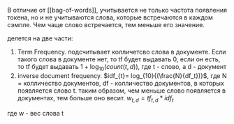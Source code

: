 В отличие от [[bag-of-words]], учитывается не только частота появления токена, но и не учитываются слова, которые встречаются в каждом сэмпле. Чем чаще слово встречается, тем меньше его значение.

делется на две части:
1) Term Frequency. подсчитывает колличетсво слова в документе. Если такого слова в документе нет, то tf будет выдавать 0, если он есть, то tf будет выдавать $1 + \log_{10}{(count(t, d))}$, где t - слово, а d - документ
3) inverse document frequency. $idf_{t}= log_{10}{(\frac{N}{df_t})}$, где N = колличество документов, df - колличество документов, в которых появляется слово t. таким образом, чем меньше слово появляется в документах, тем больше оно весит.
$w_{t, d} = tf_{t, d} * idf_t$

где w - вес слова t 